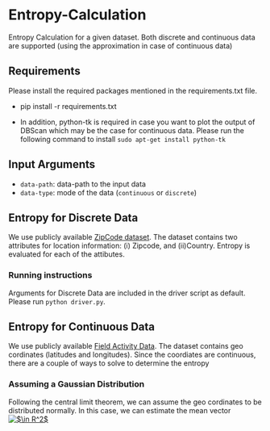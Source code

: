 # Entropy-Calculation
Entropy Calculation for a given dataset. Both discrete and continuous data are supported (using the approximation in case of continuous data)

## Requirements
Please install the required packages mentioned in the requirements.txt file. 
* pip install -r requirements.txt

* In addition, python-tk is required in case you want to plot the output of DBScan which may be the case for continuous data. Please run the following command to install `sudo apt-get install python-tk`

## Input Arguments
* `data-path`: data-path to the input data
* `data-type`: mode of the data (`continuous` or `discrete`)

## Entropy for Discrete Data
We use publicly available [ZipCode dataset](https://catalog.data.gov/dataset/zip-codes-zipcodes). The dataset contains two attributes for location information: (i) Zipcode, and (ii)Country. Entropy is evaluated for each of the attibutes.

### Running instructions
Arguments for Discrete Data are included in the driver script as default. Please run `python driver.py`.

## Entropy for Continuous Data
We use publicly available [Field Activity Data](https://cmgds.marine.usgs.gov/data/field-activity-data/2012-035-FA/). The dataset contains geo cordinates (latitudes and longitudes). Since the coordiates are continuous, there are a couple of ways to solve to determine the entropy

### Assuming a Gaussian Distribution
Following the central limit theorem, we can assume the geo cordinates to be distributed normally. In this case, we can estimate the mean vector <a href="https://www.codecogs.com/eqnedit.php?latex=$\in&space;R^2$" target="_blank"><img src="https://latex.codecogs.com/gif.latex?$\in&space;R^2$" title="$\in R^2$" /></a>
